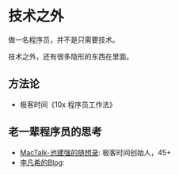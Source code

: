# 技术之外

做一名程序员，并不是只需要技术。

技术之外，还有很多隐形的东西在里面。


## 方法论

- 极客时间《10x 程序员工作法》

## 老一辈程序员的思考

- [MacTalk-池建强的随想录](http://macshuo.com/): 极客时间创始人，45+
- [李凡希的Blog](https://www.freemindworld.com/blog/2016/160918_ten_years_2.shtml): 

